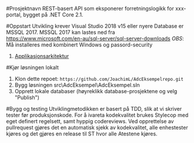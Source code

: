 #Prosjektnavn
REST-basert API som eksponerer forretningslogikk for xxx-portal, bygget på .NET Core 2.1.
 
#Oppstart
Utvikling krever Visual Studio 2018 v15 eller nyere
Database er MSSQL 2017. MSSQL 2017 kan lastes ned fra https://www.microsoft.com/en-au/sql-server/sql-server-downloads *OBS*: Må installeres med kombinert Windows og passord-security

1.	[Applikasjonsarkitektur](https://lenke.til.arkitektur.com)

#Kjør løsningen lokalt
1. Klon dette repoet: `https://github.com/JoachimL/AdcEksempelrepo.git`
2. Bygg løsningen src\AdcEksempel\AdcEksempel.sln
3. Opprett lokale databaser (høyreklikk database-prosjektene og velg "Publish")


#Bygg og testing
Utviklingmetodikken er basert på TDD, slik at vi skriver tester før produksjonskode. 
For å ivareta kodekvalitet brukes Stylecop med eget definert regelsett, samt hyppig codereviews.
Ved opprettelse av pullrequest gjøres det en automatisk sjekk av kodekvalitet, alle enhestester kjøres og det gjøres
en release til ST hvor alle Atestene kjøres. 

